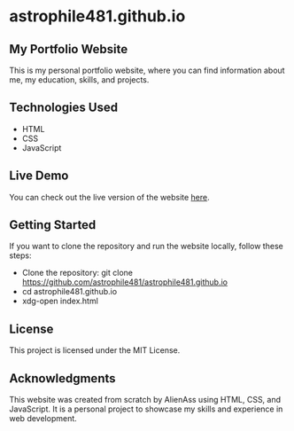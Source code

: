 # astrophile481.github.io
## My Portfolio Website
This is my personal portfolio website, where you can find information about me, my education, skills, and projects.

## Technologies Used
* HTML
* CSS
* JavaScript

## Live Demo
You can check out the live version of the website [here](https://astrophile481.github.io).

## Getting Started
If you want to clone the repository and run the website locally, follow these steps:

* Clone the repository:  git clone https://github.com/astrophile481/astrophile481.github.io
* cd astrophile481.github.io
* xdg-open index.html

## License
This project is licensed under the MIT License.

## Acknowledgments
This website was created from scratch by AlienAss using HTML, CSS, and JavaScript. It is a personal project to showcase my skills and experience in web development.

























